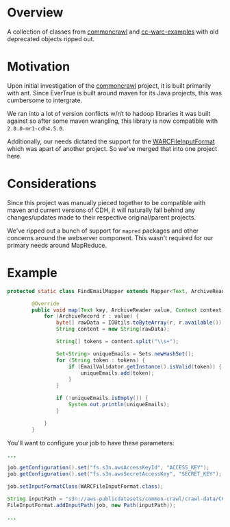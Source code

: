 Overview
=================
A collection of classes from [commoncrawl](https://github.com/commoncrawl/) and [cc-warc-examples](https://github.com/commoncrawl/cc-warc-examples) with old deprecated objects ripped out. 


Motivation
=================

Upon initial investigation of the [commoncrawl](https://github.com/commoncrawl/) project, it is built primarily with ant. Since EverTrue is built around maven for its Java projects, this was cumbersome to intergrate. 

We ran into a lot of version conflicts w/r/t to hadoop libraries it was built against so after some maven wrangling, this library is now compatible with `2.0.0-mr1-cdh4.5.0`.

Additionally, our needs dictated the support for the [WARCFileInputFormat](https://github.com/evertrue/commoncrawl_utils/blob/master/src/main/java/org/commoncrawl/warc/WARCFileInputFormat.java) which was apart of another project. So we've merged that into one project here.

Considerations
=================
Since this project was manually pieced together to be compatible with maven and current versions of CDH, it will naturally fall behind any changes/updates made to their respective original/parent projects.

We've ripped out a bunch of support for `mapred` packages and other concerns around the webserver component. This wasn't required for our primary needs around MapReduce.

Example
=================

```java
protected static class FindEmailMapper extends Mapper<Text, ArchiveReader, NullWritable, NullWritable> {

		@Override
		public void map(Text key, ArchiveReader value, Context context) throws IOException {
			for (ArchiveRecord r : value) {
				byte[] rawData = IOUtils.toByteArray(r, r.available());
				String content = new String(rawData);

				String[] tokens = content.split("\\s+");

				Set<String> uniqueEmails = Sets.newHashSet();
				for (String token : tokens) {
					if (EmailValidator.getInstance().isValid(token)) {
						uniqueEmails.add(token);
					}
				}

				if (!uniqueEmails.isEmpty()) {
					System.out.println(uniqueEmails);
				}

			}
		}
```

You'll want to configure your job to have these parameters:

```java
...

job.getConfiguration().set("fs.s3n.awsAccessKeyId", "ACCESS_KEY");
job.getConfiguration().set("fs.s3n.awsSecretAccessKey", "SECRET_KEY");

job.setInputFormatClass(WARCFileInputFormat.class);

String inputPath = "s3n://aws-publicdatasets/common-crawl/crawl-data/CC-MAIN-2014-23/segments/1406510280868.21/wet/CC-MAIN-20140728011800-00496-ip-10-146-231-18.ec2.internal.warc.wet.gz";
FileInputFormat.addInputPath(job, new Path(inputPath));

...

```
